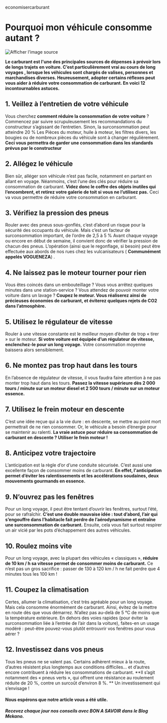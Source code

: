 ﻿economisercarburant

# Pourquoi mon véhicule consomme autant ?

![Afficher l’image source](https://th.bing.com/th/id/OIP.MZx2PWBx6MC8eQzZQZFv5wHaE3?pid=ImgDet&rs=1)

**Le carburant est l'une des  principales sources de dépenses à prévoir lors de longs trajets en voiture. C’est particulièrement vrai au cours de long voyages , lorsque les véhicules sont chargés de valises, personnes et marchandises diverses. Heureusement, adopter certains réflexes peut vous aider à réduire votre consommation de carburant. En voici 12 incontournables astuces.**

## 1\. Veillez à l’entretien de votre véhicule

Vous cherchez **comment réduire la consommation de votre voiture** ? Commencez par suivre scrupuleusement les recommandations du constructeur s’agissant de l’entretien. Sinon, la surconsommation peut atteindre 20 %
Les Pièces du moteur, huile à moteur, les filtres divers, les bougies ou de nombreux pièces du véhicule sont à changer régulièrement. 
**Ceci vous permettra de garder une consommation dans les standards prévus par le constructeur**

## 2\. Allégez le véhicule

Bien sûr, alléger son véhicule n’est pas facile, notamment en partant en allant en voyage. Néanmoins, c’est l’une des clés pour réduire sa consommation de carburant. 
**Videz donc le coffre des objets inutiles qui l’encombrent, et retirez votre galerie de toit si vous ne l’utilisez pas.** 
Ceci va vous permettre de réduire votre consommation en carburant.

## 3\. Vérifiez la pression des pneus

Rouler avec des pneus sous-gonflés, c’est d’abord un risque pour la sécurité des occupants du véhicule. 
Mais c’est  un facteur de surconsommation important, de l’ordre de 2,5 à 5 %
Avant chaque voyage ou encore en début de semaine, il convient donc de vérifier la pression de chacun des pneus. L’opération (ainsi que le regonflage, si besoin) peut être effectuée aux abords de nos rues chez les vulcanisateurs ( **Communément appelés  VOGUENEZA**)  .

## 4\. Ne laissez pas le moteur tourner pour rien

Vous êtes coincés dans un embouteillage ? 
Vous vous arrêtez quelques minutes dans une station-service ? 
Vous attendez de pouvoir monter votre voiture dans un lavage ? **Coupez le moteur. Vous réaliserez ainsi de précieuses économies de carburant, et éviterez quelques rejets de CO2 dans l’atmosphère.**

## 5\. Utilisez le régulateur de vitesse

Rouler à une vitesse constante est le meilleur moyen d’éviter de trop « tirer » sur le moteur. 
**Si votre voiture est équipée d’un régulateur de vitesse, enclenchez-le pour un long voyage.**
Votre consommation moyenne baissera alors sensiblement.

## 6\. Ne montez pas trop haut dans les tours

En l’absence de régulateur de vitesse, il vous faudra faire attention à ne pas monter trop haut dans les tours. 
**Passez la vitesse supérieure dès 2 000 tours / minute sur un moteur diesel et 2 500 tours / minute sur un moteur essence.**

## 7\. Utilisez le frein moteur en descente

C’est une idée reçue qui a la vie dure : en descente, se mettre au point mort permettrait de ne rien consommer. Or, le véhicule a besoin d’énergie pour se maintenir au ralenti. 
**La vraie astuce pour réduire sa consommation de carburant en descente ? Utiliser le frein moteur !**

## 8\. Anticipez votre trajectoire

L’anticipation est la règle d’or d’une conduite sécurisée. C’est aussi une excellente façon de consommer moins de carburant. 
**En effet, l'anticipation permet d’éviter les ralentissements et les accélérations soudaines, deux mouvements gourmands en essence.**

## 9\. N’ouvrez pas les fenêtres

Pour un long voyage, il peut être tentant d’ouvrir les fenêtres, surtout l’été, pour se rafraîchir. 
**C’est une double mauvaise idée : tout d’abord, l’air qui s’engouffre dans l’habitacle fait perdre de l’aérodynamisme et entraîne une surconsommation de carburant.**
Ensuite, cela vous fait surtout respirer un air vicié par les pots d’échappement des autres véhicules.

## 10\. Roulez moins vite

Pour un long voyage, avec la plupart des véhicules « classiques », **réduire de 10 km / h sa vitesse permet de consommer moins de carburant.**
Ce n’est pas un gros sacrifice : passer de 130 à 120 km / h ne fait perdre que 4 minutes tous les 100 km !

## 11\. Coupez la climatisation

Certes, allumer la climatisation, c’est très agréable pour un long voyage. Mais cela consomme énormément de carburant. Ainsi, évitez de la mettre en route dès que vous démarrez. N’allez pas au-delà de 5 °C de moins que la température extérieure. En dehors des voies rapides (pour éviter la surconsommation liée à l’entrée de l’air dans la voiture), faites-en un usage modéré : peut-être pouvez-vous plutôt entrouvrir vos fenêtres pour vous aérer ?

## 12\. Investissez dans vos pneus

Tous les pneus ne se valent pas. Certains adhèrent mieux à la route, d’autres résistent plus longtemps aux conditions difficiles… et d’autres encore contribuent à réduire les consommations de carburant. 
**Il s’agit notamment des « pneus verts », qui offrent une résistance au roulement réduite de 20 %, contre un surcoût d’environ 8 %. **
 Un investissement qui s’envisage !

#### Nous espérons que notre article vous a été utile.

_**Recevez chaque jour nos conseils avec BON A SAVOIR dans le Blog Mekano.**_
